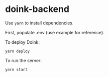 # doink-backend

Use `yarn` to install dependencies.

First, populate .env (use example for reference).

To deploy Doink:

```
yarn deploy
```

To run the server:

```
yarn start
```
